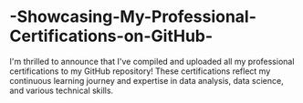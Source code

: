# -Showcasing-My-Professional-Certifications-on-GitHub-
I'm thrilled to announce that I've compiled and uploaded all my professional certifications to my GitHub repository! These certifications reflect my continuous learning journey and expertise in data analysis, data science, and various technical skills.
